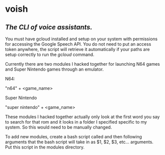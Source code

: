 # voish
## *The CLI of voice assistants.*


You must have gcloud installed and setup on your system with permissions for accessing the Google Speech API. You do not need to put an access token anywhere, the script will retrieve it automatically if your paths are setup correctly to run the *gcloud* command.


Currently there are two modules I hacked together for launching N64 games and Super Nintendo games through an emulator.


N64:


"n64" + <game_name>


Super Nintendo


"super nintendo" + <game_name>


These modules I hacked together actually only look at the first word you say to search for that rom and it looks in a folder I specified specific to my system. So this would need to be manually changed.


To add new modules, create a bash script called <whatever you want the initial command to be> and then following arguments that the bash script will take in as $1, $2, $3, etc... arguments. Put this script in the modules directory.
